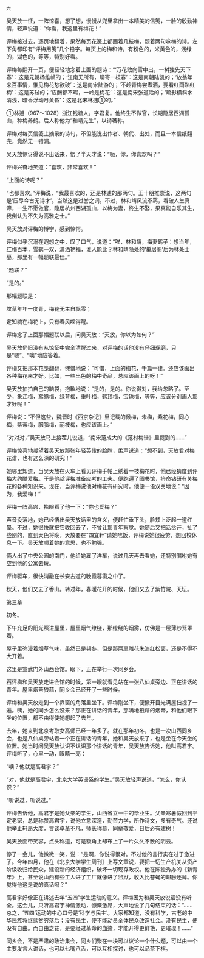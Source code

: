     六 

   吴天放一怔，一阵惊喜，想了想，慢慢从兜里拿出一本精美的信笺，一脸的殷勤神情，轻声说道：“你看，我这里有梅花！”

   评梅接过去，逐页地翻着，果然每页花笺上都画着几枝梅，题着两句咏梅的诗。左下角都印有“评梅用笺”几个铅字。每页上的梅和诗，有粉色的，米黄色的，浅绿的，湖色的，等等，特别好看。

   评梅每翻开一页，便轻轻地念着上面的题诗：“‘万花敢向雪中出，一树独先天下春’：这是元朝杨维帧的；‘江南无所有，聊寄一枝春’：这是南朝陆凯的；‘放翁年来百事情，惟见梅花愁欲破’：这是南宋陆游的；‘不趁青梅尝煮酒，要看红雨熟红梅’：这是苏轼的；‘应酬都不暇，一岭是梅花’：这是南宋张道洽的；‘疏影横斜水清浅，暗香浮动月黄昏’：这是北宋林逋①的。”

   ①林逋（967～1028）浙江钱塘人。字君复。他终生不做官，长期隐居西湖孤山，种梅养鹤。后人称他为“和靖先生”，以诗著称。

   评梅对每页信笺上摘录的诗句，不但能说出作者、朝代、出处，而且一本信纸翻完，竟然无一错漏。

   吴天放惊讶得说不出话来，愣了半天才说：“呃，你，你喜欢吗？”

   评梅兴奋地笑道：“喜欢，非常喜欢！”

   “上面的诗呢？”

   “也都喜欢。”评梅说，“我最喜欢的，还是林逋的那两句。王十朋推崇说，这两句是‘压尽今古无诗才’。当然这是过誉之词。不过，林和靖风流不羁，看破人生真谛，一生不愿做官，隐居杭州西湖孤山，以梅为妻，终生不娶，果真能自乐其生，我倒认为不失为高雅之士。”

   吴天放对评梅的博学，感到惊愕。

   评梅似乎沉溺在遐想之中，叹了口气，说道：“唉，林和靖，梅妻鹤子：想当年，红梅百本，雪鹤一双，潇洒艳福，谁人能比？林和靖隐处的‘巢居阁’后为林处士墓，那里有一幅题联最佳。”

   “题联？”

   “是的。”

   那幅题联是：

   坟草年年一度青，梅花无主自飘零；

   定知魂在梅花上，只有春风唤得醒。

   评梅念了上面那幅题联以后，问吴天放：“天放，你以为如何？”

   吴天放仍旧没有从惊怔中完全清醒过来，对评梅的话他没有仔细琢磨，只是“嗯”、“噢”地应答着。

   评梅又把那本花笺翻翻，惋惜地说：“可惜，上面的梅花，千篇一律。还应该画出各种梅花来才好。比如，一些出色的梅中奇品，总应该画上的呀！”

   吴天放拍拍自己的脑袋，抱歉地说：“是的，是的。你说得对，我给忽略了。至少，象江梅，鸳鸯梅，绿萼梅，重叶梅，鹤顶梅，宝珠梅，等等，应该分别画人那才好呢！”

   评梅说：“不但这些，魏晋时《西京杂记》里记载的候梅，朱梅，紫花梅，同心梅，紫蒂梅，胭脂梅，丽枝梅，也应该画上。”

   “对对对，”吴天放马上接茬儿说道，“南宋范成大的《范村梅谱》里提到的……”

   评梅惊喜地凝望着吴天放那张年轻英俊的脸膛，柔声说道：“想不到，天放君对梅花谱，也有这么深的研究！”

   她哪里知道，当吴天放在火车上看见评梅手帕上绣着一枝梅花时，他已经猜度到评梅大约酷爱梅。于是他趁评梅准备应考的工夫。便跑遍了图书馆，挤命钻研有关梅花的各种知识来。现在，当评梅说他对梅花有研究时，他便一语双关地说：“因为，我爱梅！”

   评梅一阵高兴，抬眼看了他一下：“你也爱梅？”

   声音没落地，她已经悟出吴天放话里的含义，便赶忙垂下头，脸颊上泛起一道红晕。不过，她很快就把它收回去了，不曾让那青年察觉。她随后又把话岔开，扯了些别的，直到天色将晚，天放要在“四宜轩”请她吃饭，评梅说她很疲劳，想回校休息一下。吴天放顺着她的意思，也不勉强。

   俩人出了中央公园的南门，他给她雇了洋车，说过几天再去看她，还特别嘱咐她有空到他的公寓去玩。

   评梅驱车，很快消融在长安古道的晚霞暮霭之中了。

   秋天，他们又去了香山。转过年，春暖花开的时候，他们又去了紫竹院、天坛。

   第三章

   初冬。

   下午充足的阳光照进屋里，屋里烟气缭绕，那缭绕的烟雾，仿佛是一层薄纱笼罩着。

   屋子里弥漫着烟草气味，虽然已是韧冬，但是那两扇雕花朱漆红松窗，还是不得不大开着。

   这里是宣武门外山西会馆。眼下，正在举行一次同乡会。

   石评梅和吴天放走进会馆的时候，第一眼就看见站在一张八仙桌旁边、正在讲话的青年。屋里烟蒂狼藉，同乡会已经开了一些时候。

   评梅和吴天放走到一个靠窗的角落里坐下。评梅刚坐下，便撤开目光满屋扫视了一遍。咦，她的同乡怎么没来？那正在讲话的青年，那满地狼藉的烟蒂，和他们眼下坐的位置，都不由得使她想起了去年。

   去年，她来到北京考取女高师已经一年多了。就在那年初冬，也是一次山西同乡会，也是八仙桌旁站着一个正在讲话的青年，她和吴天放来了，也是坐在今天坐的位置。她当时问吴天放认识不认识那个讲话的青年，吴天放告诉她，他叫高君宇。评梅听了，心里一动，眼睛一亮：

   “噢？他就是高君宇？”

   “对，他就是高君宇，北京大学英语系的学生。”吴天放轻声说道，“怎么，你认识？”

   “听说过，听说过。”

   评梅告诉他，高君宇是她父亲的学生，山西省立一中的毕业生。父亲寒暑假回到平定老家，总是称赞高君宇，说他立意深造，勤苦力学，所作诗文，多有奇气。还说他举止轩昂大度，言谈卓革不凡，师长称慕，同辈敬爱，日后必有建树！

   吴天放面带笑容，点头称道，可是额角上却布上了一片久久不散的阴云。

   停了一会儿，他微微一笑，说：“是啊，你说得很对。不过他的言行实在过于激进了。今年四月，他在《北京大学学生周刊》上写文章说，要把一切生产机关从资产阶级收归给民众，建设新的经济组织，破坏一切现存政权。他在陈独秀办的《新青年》上，甚至说山西有些工人进了工厂就像进了监狱，收入比苍蝇的翅膀还薄。你觉得他这是说的真话吗？”

   高君宇好像正在讲述去年“五四”学生运动的意义。评梅因为和吴天放说话没有听全。这会儿，只听高君宇神情激动，慷慨激昂，大声地说了几句结束的话：“……总之，‘五四’运动的中心口号是‘科学与民主’。大家都知道，没有科学，古老的中华民族将继续贫穷落后；没有民主，便不能动员全体民众改造社会。没有民主，便没有自由。而自由之花，是要经过革命的血染，才能开得更鲜艳，更璀璨！……”

   同乡会，不是严肃的政治集会，同乡们聚在一块可以议论一个什么题，可以由一个主要发言人讲话，也可以七嘴八舌，可以互相探讨，也可以品茶下棋。

